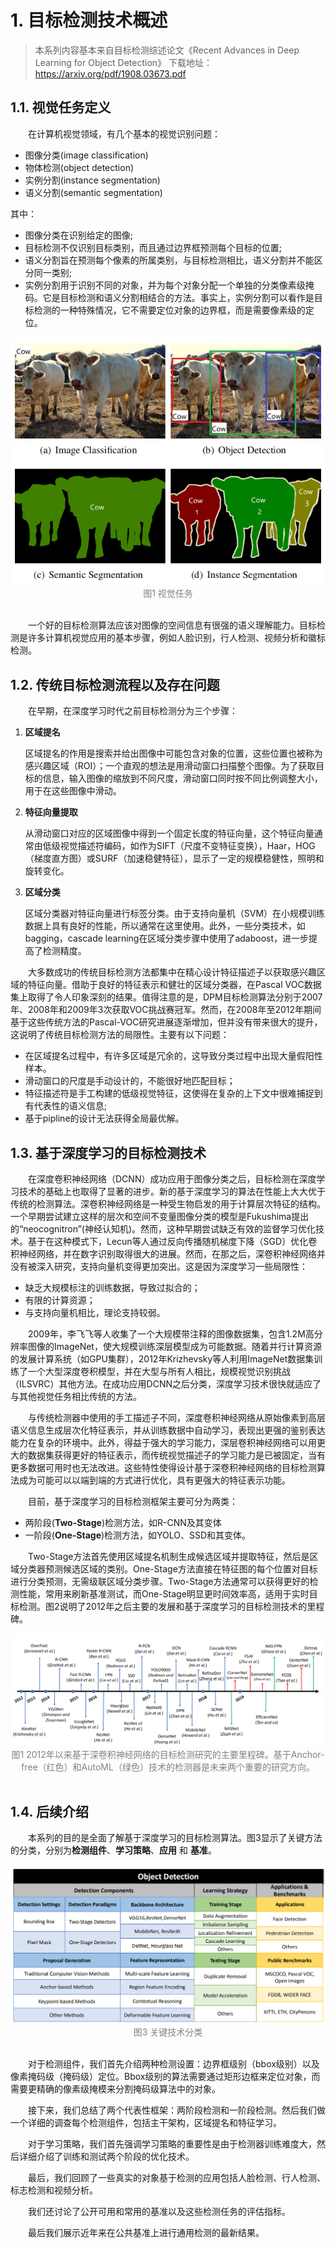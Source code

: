 # 1. 目标检测技术概述

> 本系列内容基本来自目标检测综述论文《Recent Advances in Deep Learning for Object Detection》
> 下载地址：https://arxiv.org/pdf/1908.03673.pdf

## 1.1. 视觉任务定义
&emsp;&emsp;在计算机视觉领域，有几个基本的视觉识别问题：
- 图像分类(image classification)
- 物体检测(object detection)
- 实例分割(instance segmentation)
- 语义分割(semantic segmentation)

其中：
- 图像分类在识别给定的图像;
- 目标检测不仅识别目标类别，而且通过边界框预测每个目标的位置;
- 语义分割旨在预测每个像素的所属类别，与目标检测相比，语义分割并不能区分同一类别;
- 实例分割用于识别不同的对象，并为每个对象分配一个单独的分类像素级掩码。它是目标检测和语义分割相结合的方法。事实上，实例分割可以看作是目标检测的一种特殊情况，它不需要定位对象的边界框，而是需要像素级的定位。

<div align=center>
	<img src="images/图1视觉任务分类.png">
</div>
<div align=center><font color="gray">图1 视觉任务</font></div>
<br>

&emsp;&emsp;一个好的目标检测算法应该对图像的空间信息有很强的语义理解能力。目标检测是许多计算机视觉应用的基本步骤，例如人脸识别，行人检测、视频分析和徽标检测。

## 1.2. 传统目标检测流程以及存在问题
&emsp;&emsp;在早期，在深度学习时代之前目标检测分为三个步骤：
1. **区域提名**

    区域提名的作用是搜索并给出图像中可能包含对象的位置，这些位置也被称为感兴趣区域（ROI）；一个直观的想法是用滑动窗口扫描整个图像。为了获取目标的信息，输入图像的缩放到不同尺度，滑动窗口同时按不同比例调整大小，用于在这些图像中滑动。

2. **特征向量提取**

    从滑动窗口对应的区域图像中得到一个固定长度的特征向量，这个特征向量通常由低级视觉描述符编码，如作为SIFT（尺度不变特征变换），Haar，HOG（梯度直方图）或SURF（加速稳健特征），显示了一定的规模稳健性，照明和旋转变化。

3. **区域分类**

    区域分类器对特征向量进行标签分类。由于支持向量机（SVM）在小规模训练数据上具有良好的性能，所以通常在这里使用。此外，一些分类技术，如bagging，cascade learning在区域分类步骤中使用了adaboost，进一步提高了检测精度。

&emsp;&emsp;大多数成功的传统目标检测方法都集中在精心设计特征描述子以获取感兴趣区域的特征向量。借助于良好的特征表示和健壮的区域分类器，在Pascal VOC数据集上取得了令人印象深刻的结果。值得注意的是，DPM目标检测算法分别于2007年、2008年和2009年3次获取VOC挑战赛冠军。然而，在2008年至2012年期间基于这些传统方法的Pascal-VOC研究进展逐渐增加，但并没有带来很大的提升，这说明了传统目标检测方法的局限性。主要有以下问题：
- 在区域提名过程中，有许多区域是冗余的，这导致分类过程中出现大量假阳性样本。
- 滑动窗口的尺度是手动设计的，不能很好地匹配目标；
- 特征描述符是手工构建的低级视觉特征，这使得在复杂的上下文中很难捕捉到有代表性的语义信息;
- 基于pipline的设计无法获得全局最优解。

## 1.3. 基于深度学习的目标检测技术
&emsp;&emsp;在深度卷积神经网络（DCNN）成功应用于图像分类之后，目标检测在深度学习技术的基础上也取得了显著的进步。新的基于深度学习的算法在性能上大大优于传统的检测算法。深卷积神经网络是一种受生物启发的用于计算层次特征的结构。一个早期尝试建立这样的层次和空间不变量图像分类的模型是Fukushima提出的“neocognitron”(神经认知机)。然而，这种早期尝试缺乏有效的监督学习优化技术。基于在这种模式下，Lecun等人通过反向传播随机梯度下降（SGD）优化卷积神经网络，并在数字识别取得很大的进展。然而，在那之后，深卷积神经网络并没有被深入研究，支持向量机变得更加突出。这是因为深度学习一些局限性：

* 缺乏大规模标注的训练数据，导致过拟合的；
* 有限的计算资源；
* 与支持向量机相比，理论支持较弱。

&emsp;&emsp;2009年，李飞飞等人收集了一个大规模带注释的图像数据集，包含1.2M高分辨率图像的ImageNet，使大规模训练深层模型成为可能数据。随着并行计算资源的发展计算系统（如GPU集群），2012年Krizhevsky等人利用ImageNet数据集训练了一个大型深度卷积模型，并在大型与所有人相比，规模视觉识别挑战（ILSVRC）其他方法。在成功应用DCNN之后分类，深度学习技术很快就适应了与其他视觉任务相比传统的方法。

&emsp;&emsp;与传统检测器中使用的手工描述子不同，深度卷积神经网络从原始像素到高层语义信息生成层次化特征表示，并从训练数据中自动学习，表现出更强的鉴别表达能力在复杂的环境中。此外，得益于强大的学习能力，深层卷积神经网络可以用更大的数据集获得更好的特征表示，而传统视觉描述子的学习能力是已被固定，当有更多数据可用时也无法改进。这些特性使得设计基于深卷积神经网络的目标检测算法成为可能可以以端到端的方式进行优化，具有更强大的特征表示功能。

&emsp;&emsp;目前，基于深度学习的目标检测框架主要可分为两类：
- 两阶段(**Two-Stage**)检测方法，如R-CNN及其变体
- 一阶段(**One-Stage**)检测方法，如YOLO、SSD和其变体。

&emsp;&emsp;Two-Stage方法首先使用区域提名机制生成候选区域并提取特征，然后是区域分类器预测候选区域的类别。One-Stage方法直接在特征图的每个位置对目标进行分类预测，无需级联区域分类步骤。Two-Stage方法通常可以获得更好的检测性能，常用来刷新基准测试，而One-Stage明显更时间效率高，适用于实时目标检测。图2说明了2012年之后主要的发展和基于深度学习的目标检测技术的里程碑。

<div align=center>
	<img src="images/图2目标检测技术里程碑.png">
</div>
<div align=center><font color="gray">图1 2012年以来基于深卷积神经网络的目标检测研究的主要里程碑。基于Anchor-free（红色）和AutoML（绿色）技术的检测器是未来两个重要的研究方向。</font></div>
<br>

## 1.4. 后续介绍
&emsp;&emsp;本系列的目的是全面了解基于深度学习的目标检测算法。图3显示了关键方法的分类，分别为**检测组件**、**学习策略**、**应用** 和 **基准**。

<div align=center>
	<img src="images/图3关键技术分类.png">
</div>
<div align=center><font color="gray">图3 关键技术分类</font></div>
<br>

&emsp;&emsp;对于检测组件，我们首先介绍两种检测设置：边界框级别（bbox级别）以及像素掩码级（掩码级）定位。Bbox级别的算法需要通过矩形边框来定位对象，而需要更精确的像素级掩模来分割掩码级算法中的对象。

&emsp;&emsp;接下来，我们总结了两个代表性框架：两阶段检测和一阶段检测。然后我们做一个详细的调查每个检测组件，包括主干架构，区域提名和特征学习。

&emsp;&emsp;对于学习策略，我们首先强调学习策略的重要性是由于检测器训练难度大，然后详细介绍了训练和测试两个阶段的优化技术。

&emsp;&emsp;最后，我们回顾了一些真实的对象基于检测的应用包括人脸检测、行人检测、标志检测和视频分析。

&emsp;&emsp;我们还讨论了公开可用和常用的基准以及这些检测任务的评估指标。

&emsp;&emsp;最后我们展示近年来在公共基准上进行通用检测的最新结果。
